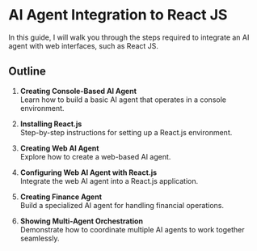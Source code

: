 # AI Agent Integration to React JS

In this guide, I will walk you through the steps required to integrate an AI agent with web interfaces, such as React JS.

## Outline

1. **Creating Console-Based AI Agent**  
   Learn how to build a basic AI agent that operates in a console environment.

2. **Installing React.js**  
   Step-by-step instructions for setting up a React.js environment.

3. **Creating Web AI Agent**  
   Explore how to create a web-based AI agent.

4. **Configuring Web AI Agent with React.js**  
   Integrate the web AI agent into a React.js application.

5. **Creating Finance Agent**  
   Build a specialized AI agent for handling financial operations.

6. **Showing Multi-Agent Orchestration**  
   Demonstrate how to coordinate multiple AI agents to work together seamlessly.
